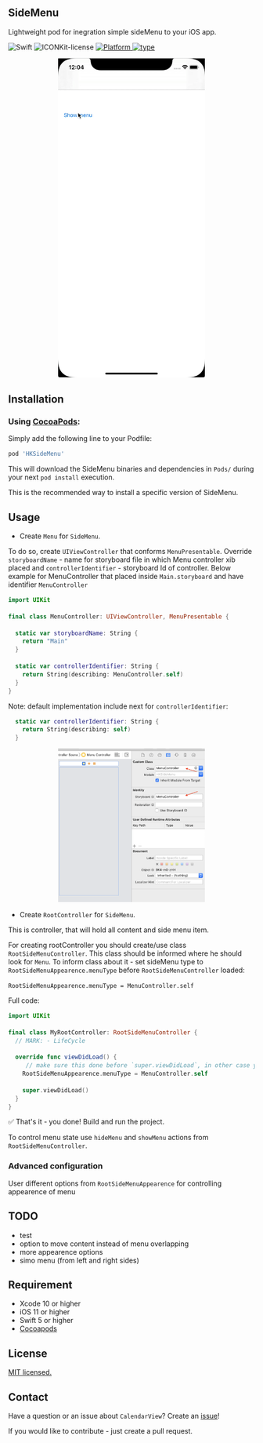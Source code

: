 ## SideMenu


Lightweight pod for inegration simple sideMenu to your iOS app.

<p align="left">
  <img alt="Swift" src="https://img.shields.io/badge/Swift-5-orange.svg">
  <img alt="ICONKit-license" src="https://img.shields.io/badge/license-MIT-green">
  </a>
  <a href="https://github.com/icon-project/ICONKit" target="_blank">
    <img alt="Platform" src="https://img.shields.io/badge/platform-iOS-green">
  </a>
    <a href="https://github.com/icon-project/ICONKit" target="_blank">
    <img alt="type" src="https://img.shields.io/badge/status-beta-blue">
  </a>
</p>

<p align="center">
  <img alt="demo" src="./blobs/demo.gif" width="300">
</p>


## Installation

### Using [CocoaPods](https://cocoapods.org):

Simply add the following line to your Podfile:

```ruby
pod 'HKSideMenu'
```

This will download the SideMenu binaries and dependencies in `Pods/` during your next
`pod install` execution.

This is the recommended way to install a specific version of SideMenu.


## Usage

* Create `Menu` for `SideMenu`. 

To do so, create `UIViewController` that conforms `MenuPresentable`. Override `storyboardName` - name for storyboard file in which Menu controller xib placed and `controllerIdentifier` - storyboard Id of controller.
Below example for MenuController that placed inside `Main.storyboard` and have identifier `MenuController`

``` swift
import UIKit

final class MenuController: UIViewController, MenuPresentable {

  static var storyboardName: String {
    return "Main"
  }

  static var controllerIdentifier: String {
    return String(describing: MenuController.self)
  }
}

```

Note: default implementation include next for `controllerIdentifier`:

``` swift
  static var controllerIdentifier: String {
    return String(describing: self)
  }
```

<p align="center">
  <img alt="demo" src="./blobs/1.png" width="300">
</p>

* Create `RootController` for `SideMenu`.

This is controller, that will hold all content and side menu item.

For creating rootController you should create/use class `RootSideMenuController`. This class should be informed where he should look for `Menu`. To inform class about it - set sideMenu type to `RootSideMenuAppearence.menuType` before `RootSideMenuController` loaded:

`RootSideMenuAppearence.menuType = MenuController.self`

Full code:

``` swift
import UIKit

final class MyRootController: RootSideMenuController {
  // MARK: - LifeCycle

  override func viewDidLoad() {
  	 // make sure this done before `super.viewDidLoad`, in other case you will receive assertion
    RootSideMenuAppearence.menuType = MenuController.self

    super.viewDidLoad()
  }
}

```

✅ That's it - you done! Build and run the project.

To control menu state use `hideMenu` and `showMenu` actions from `RootSideMenuController`.


### Advanced configuration

User different options from `RootSideMenuAppearence` for controlling  appearence of menu

## TODO

- test
- option to move content instead of menu overlapping
- more appearence options
- simo menu (from left and right sides)

## Requirement

- Xcode 10 or higher
- iOS 11 or higher
- Swift 5 or higher
- [Cocoapods](https://cocoapods.org)

## License

[MIT licensed.](LICENSE)

## Contact

Have a question or an issue about `CalendarView`? Create an [issue](https://github.com/kirillgorbushko/CalendarView/issues/new)!

If you would like to contribute - just create a pull request.
